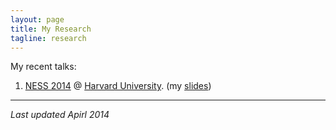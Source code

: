 ```yaml
---
layout: page
title: My Research 
tagline: research 
---
```


My recent talks: 

1. [NESS 2014](http://www.hsph.harvard.edu/ness2014/) @ [Harvard University](http://www.harvard.edu). (my [slides](assets/my_talks/ness_harvard.pdf)) 

--- 
*Last updated Apirl 2014*